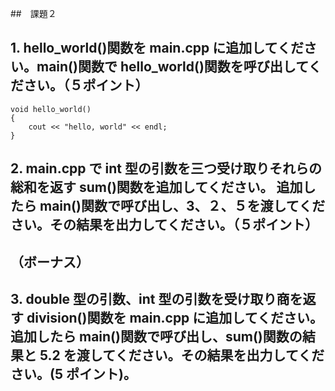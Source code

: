 ##　課題２

## 1. hello_world()関数を main.cpp に追加してください。main()関数で hello_world()関数を呼び出してください。（５ポイント）

    void hello_world()
    {
        cout << "hello, world" << endl;
    }

## 2. main.cpp で int 型の引数を三つ受け取りそれらの総和を返す sum()関数を追加してください。 追加したら main()関数で呼び出し、3、２、５を渡してください。その結果を出力してください。（５ポイント）

## （ボーナス）

## 3. double 型の引数、int 型の引数を受け取り商を返す division()関数を main.cpp に追加してください。追加したら main()関数で呼び出し、sum()関数の結果と 5.2 を渡してください。その結果を出力してください。(5 ポイント)。
